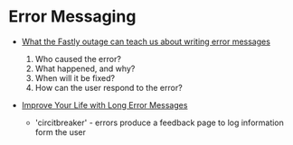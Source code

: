Error Messaging
===============

* [What the Fastly outage can teach us about writing error messages](https://onlineornot.com/what-fastly-outage-can-teach-about-writing-error-messages)
    1. Who caused the error?
    2. What happened, and why?
    3. When will it be fixed?
    4. How can the user respond to the error?

* [Improve Your Life with Long Error Messages](https://blog.appsignal.com/2021/09/22/improve-your-life-with-long-error-messages.html)
    * 'circitbreaker' - errors produce a feedback page to log information form the user